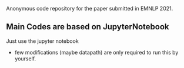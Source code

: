 Anonymous code repository for the paper submitted in EMNLP 2021.

## Main Codes are based on JupyterNotebook
Just use the jupyter notebook
* few modifications (maybe datapath) are only required to run this by yourself.
